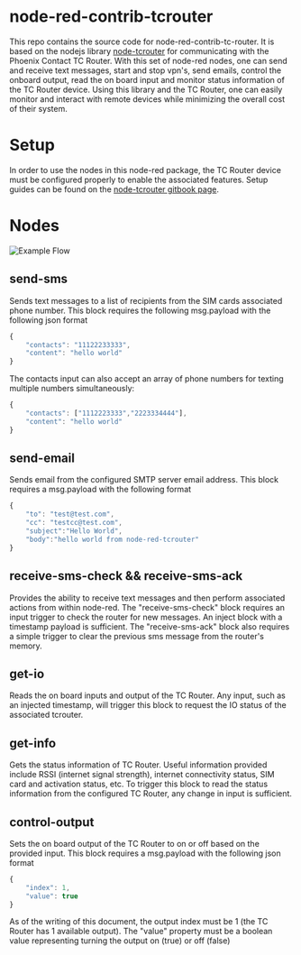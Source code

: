 # node-red-contrib-tcrouter

This repo contains the source code for node-red-contrib-tc-router.  It is based on the nodejs library [node-tcrouter](https://github.com/PhoenixContactUSA/node-tcrouter) for communicating with the Phoenix Contact TC Router.  With this set of node-red nodes, one can send and receive text messages, start and stop vpn's, send emails, control the onboard output, read the on board input and monitor status information of the TC Router device.  Using this library and the TC Router, one can easily monitor and interact with remote devices while minimizing the overall cost of their system.

# Setup

In order to use the nodes in this node-red package, the TC Router device must be configured properly to enable the associated features.  Setup guides can be found on the [node-tcrouter gitbook page](https://zmink.gitbook.io/node-tcrouter/).

# Nodes

![Example Flow](./assets/example.png)

## send-sms

Sends text messages to a list of recipients from the SIM cards associated phone number. This block requires the following msg.payload with the following json format

```javascript
{
    "contacts": "11122233333",
    "content": "hello world"
}
```

The contacts input can also accept an array of phone numbers for texting multiple numbers simultaneously:

```javascript
{
    "contacts": ["1112223333","2223334444"],
    "content": "hello world"
}
```

## send-email

Sends email from the configured SMTP server email address. This block requires a msg.payload with the following format

```javascript
{
    "to": "test@test.com",
    "cc": "testcc@test.com",
    "subject":"Hello World",
    "body":"hello world from node-red-tcrouter"
}
```

## receive-sms-check && receive-sms-ack

Provides the ability to receive text messages and then perform associated actions from within node-red.  The "receive-sms-check" block requires an input trigger to check the router for new messages.  An inject block with a timestamp payload is sufficient.  The "receive-sms-ack" block also requires a simple trigger to clear the previous sms message from the router's memory.

## get-io

Reads the on board inputs and output of the TC Router. Any input, such as an injected timestamp, will trigger this block to request the IO status of the associated tcrouter.

## get-info

Gets the status information of TC Router.  Useful information provided include RSSI (internet signal strength), internet connectivity status, SIM card and activation status, etc.  To trigger this block to read the status information from the configured TC Router, any change in input is sufficient.

<!-- ## control-vpn

Provides the ability to start and stop configured VPN's.  Enables secure communication to be controlled in software.  Provides the ability to switch VPN tunnels based on fail over logic, etc. -->

## control-output

Sets the on board output of the TC Router to on or off based on the provided input.  This block requires a msg.payload with the following json format

```javascript
{
    "index": 1,
    "value": true
}
```
As of the writing of this document, the output index must be 1 (the TC Router has 1 available output).  The "value" property must be a boolean value representing turning the output on (true) or off (false)